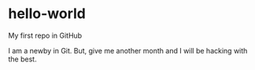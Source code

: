 hello-world
===========

My first repo in GitHub

I am a newby in Git. But, give me another month and I will be hacking with the best.
